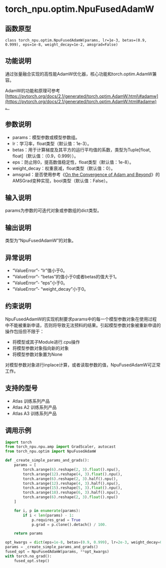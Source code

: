 # torch_npu.optim.NpuFusedAdamW

## 函数原型

```
class torch_npu.optim.NpuFusedAdamW(params, lr=1e-3, betas=(0.9, 0.999), eps=1e-8, weight_decay=1e-2, amsgrad=False)
```

## 功能说明

通过张量融合实现的高性能AdamW优化器，核心功能和torch.optim.AdamW兼容。

AdamW的功能和原理可参考[https://pytorch.org/docs/2.1/generated/torch.optim.AdamW.html\#adamw](https://pytorch.org/docs/2.1/generated/torch.optim.AdamW.html#adamw)。

## 参数说明

- params：模型参数或模型参数组。
- lr：学习率，float类型（默认值：1e-3）。
- betas：用于计算梯度及其平方的运行平均值的系数，类型为Tuple[float, float]（默认值：（0.9，0.999））。
- eps：防止除0，提高数值稳定性，float类型（默认值：1e-8）。
- weight_decay：权重衰减，float类型（默认值：0）。
- amsgrad：是否使用参考《[On the Convergence of Adam and Beyond](https://arxiv.org/pdf/1904.09237)》的AMSGrad变种实现，bool类型（默认值：False）。

## 输入说明

params为参数的可迭代对象或参数组的dict类型。

## 输出说明

类型为“NpuFusedAdamW”的对象。

## 异常说明

- “ValueError”- “lr”值小于0。
- “ValueError”- “betas”的值小于0或者betas的值大于1。
- “ValueError”- “eps”小于0。
- “ValueError”- “weight_decay”小于0。

## 约束说明

NpuFusedAdamW的实现机制要求params中的每一个模型参数对象在使用过程中不能被重新申请，否则将导致无法预料的结果。引起模型参数对象被重新申请的操作包括但不限于：

- 将模型或其子Module进行.cpu操作
- 将模型参数对象指向新的对象
- 将模型参数对象置为None

对模型参数对象进行inplace计算，或者读取参数的值，NpuFusedAdamW可正常工作。

## 支持的型号

- <term>Atlas 训练系列产品</term>
- <term>Atlas A2 训练系列产品</term>
- <term>Atlas A3 训练系列产品</term>

## 调用示例

```python
import torch
from torch_npu.npu.amp import GradScaler, autocast
from torch_npu.optim import NpuFusedAdamW 

def _create_simple_params_and_grads():
    params = [
        torch.arange(6).reshape(2, 3).float().npu(),
        torch.arange(12).reshape(4, 3).float().npu(),
        torch.arange(6).reshape(2, 3).half().npu(),
        torch.arange(12).reshape(4, 3).half().npu(),
        torch.arange(15).reshape(5, 3).float().npu(),
        torch.arange(18).reshape(6, 3).half().npu(),
        torch.arange(6).reshape(2, 3).float().npu()
    ]

    for i, p in enumerate(params):
        if i < len(params) - 1:
            p.requires_grad = True
            p.grad = p.clone().detach() / 100.

    return params

opt_kwargs = dict(eps=1e-8, betas=(0.9, 0.999), lr=2e-3, weight_decay=0.05)
params = _create_simple_params_and_grads()
fused_opt = NpuFusedAdamW(params, **opt_kwargs)
with torch.no_grad():
    fused_opt.step()
```

